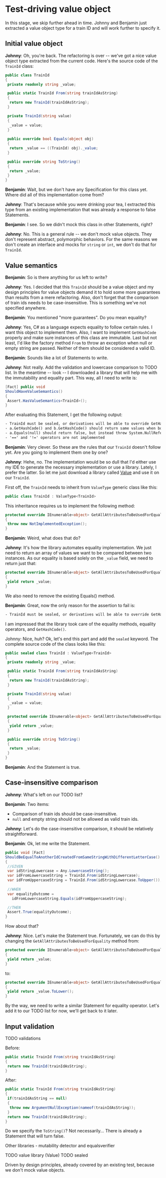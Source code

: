 # Test-driving value object

In this stage, we skip further ahead in time. Johnny and Benjamin just extracted a value object type for a train ID and will work further to specify it.

## Initial value object

**Johnny**: Oh, you're back. The refactoring is over -- we've got a nice value object type extracted from the current code. Here's the source code of the `TrainId` class:

```csharp
public class TrainId
{
 private readonly string _value;

 public static TrainId From(string trainIdAsString)
 {
  return new TrainId(trainIdAsString);
 }

 private TrainId(string value)
 {
  _value = value;
 }
 
 public override bool Equals(object obj)
 {
  return _value == ((TrainId) obj)._value;
 }

 public override string ToString()
 {
  return _value;
 }
}
```

**Benjamin**: Wait, but we don't have any Specification for this class yet. Where did all of this implementation come from?

**Johnny**: That's because while you were drinking your tea, I extracted this type from an existing implementation that was already a response to false Statements.

**Benjamin**: I see. So we didn't mock this class in other Statements, right?

**Johnny**: No. This is a general rule -- we don't mock value objects. They don't represent abstract, polymorphic behaviors. For the same reasons we don't create an interface and mocks for `string` or `int`, we don't do that for `TrainId`.

## Value semantics

**Benjamin**: So is there anything for us left to write?

**Johnny**: Yes. I decided that this `TrainId` should be a value object and my design principles for value objects demand it to hold some more guarantees than results from a mere refactoring. Also, don't forget that the comparison of train ids needs to be case-insensitive. This is something we've not specified anywhere.

**Benjamin**: You mentioned "more guarantees". Do you mean equality?

**Johnny**: Yes, C# as a language expects equality to follow certain rules. I want this object to implement them. Also, I want to implement `GetHashCode` properly and make sure instances of this class are immutable. Last but not least, I'd like the factory method `From` to throw an exception when null or empty string are passed. Neither of them should be considered a valid ID.

**Benjamin**: Sounds like a lot of Statements to write.

**Johnny**: Not really. Add the validation and lowercase comparison to TODO list. In the meantime -- look -- I downloaded a library that will help me with the immutability and equality part. This way, all I need to write is:

```csharp
[Fact] public void
ShouldHaveValueSemantics()
{
 Assert.HasValueSemantics<TrainId>();
}
```

After evaluating this Statement, I get the following output:

```txt
- TrainId must be sealed, or derivatives will be able to override GetHashCode() with mutable code.
- a.GetHashCode() and b.GetHashCode() should return same values when both are created with same arguments.
- a.Equals(null) should return false, but instead threw System.NullReferenceException: Object reference not set to an instance of an object.
- '==' and '!=' operators are not implemented
```

**Benjamin**: Very clever. So these are the rules that our `TrainId` doesn't follow yet. Are you going to implement them one by one?

**Johnny**: Hehe, no. The implementation would be so dull that I'd either use my IDE to generate the necessary implementation or use a library. Lately, I prefer the latter. So let me just download a library called [Value](https://www.nuget.org/packages/Value/) and use it on our `TrainId`.

First off, the `TrainId` needs to inherit from `ValueType` generic class like this:

```csharp
public class TrainId : ValueType<TrainId>
```

This inheritance requires us to implement the following method:

```csharp
protected override IEnumerable<object> GetAllAttributesToBeUsedForEquality
{
 throw new NotImplementedException();
}
```

**Benjamin**: Weird, what does that do?

**Johnny**: It's how the library automates equality implementation. We just need to return an array of values we want to be compared between two instances. As our equality is based solely on the `_value` field, we need to return just that:

```csharp
protected override IEnumerable<object> GetAllAttributesToBeUsedForEquality
{
 yield return _value;
}
```

We also need to remove the existing Equals() method.

**Benjamin**: Great, now the only reason for the assertion to fail is:

```txt
- TrainId must be sealed, or derivatives will be able to override GetHashCode() with mutable code.
```

I am impressed that the library took care of the equality methods, equality operators, and `GetHashCode()`.

Johnny: Nice, huh? Ok, let's end this part and add the `sealed` keyword. The complete source code of the class looks like this:


```csharp
public sealed class TrainId : ValueType<TrainId>
{
 private readonly string _value;

 public static TrainId From(string trainIdAsString)
 {
  return new TrainId(trainIdAsString);
 }

 private TrainId(string value)
 {
  _value = value;
 }

 protected override IEnumerable<object> GetAllAttributesToBeUsedForEquality
 {
  yield return _value;
 }

 public override string ToString()
 {
  return _value;
 }
}
```

**Benjamin**: And the Statement is true.

## Case-insensitive comparison

**Johnny**: What's left on our TODO list?

**Benjamin**: Two items:

* Comparison of train ids should be case-insensitive.
* `null` and empty string should not be allowed as valid train ids.

**Johnny**: Let's do the case-insensitive comparison, it should be relatively straightforward.

**Benjamin**: Ok, let me write the Statement.

```csharp
public void [Fact]
ShouldBeEqualToAnotherIdCreatedFromSameStringWithDifferentLetterCase()
{
 //GIVEN
 var idStringLowercase = Any.LowercaseString();
 var idFromLowercaseString = TrainId.From(idStringLowercase);
 var idFromUppercaseString = TrainId.From(idStringLowercase.ToUpper());
 
 //WHEN
 var equalityOutcome = 
   idFromLowercaseString.Equals(idFromUppercaseString);

 //THEN
 Assert.True(equalityOutcome);
}
```

How about that?

**Johnny**: Nice. Let's make the Statement true. Fortunately, we can do this by changing the `GetAllAttributesToBeUsedForEquality` method from:

```csharp
protected override IEnumerable<object> GetAllAttributesToBeUsedForEquality
{
 yield return _value;
}
```

to:

```csharp
protected override IEnumerable<object> GetAllAttributesToBeUsedForEquality
{
 yield return _value.ToLower();
}
```

By the way, we need to write a similar Statement for equality operator. Let's add it to our TODO list for now, we'll get back to it later.

## Input validation

TODO validations

Before:

```csharp
public static TrainId From(string trainIdAsString)
{
 return new TrainId(trainIdAsString);
}
```

After:

```csharp
public static TrainId From(string trainIdAsString)
{
 if(trainIdAsString == null)
 {
  throw new ArgumentNullException(nameof(trainIdAsString));
 }
 return new TrainId(trainIdAsString);
}
```

Do we specify the `ToString()`? Not necessarily... There is already a Statement that will turn false.




Other libraries - mutability detector and equalsverifier

TODO value library (Value)
TODO sealed


Driven by design principles, already covered by an existing test, because we don't mock value objects.
